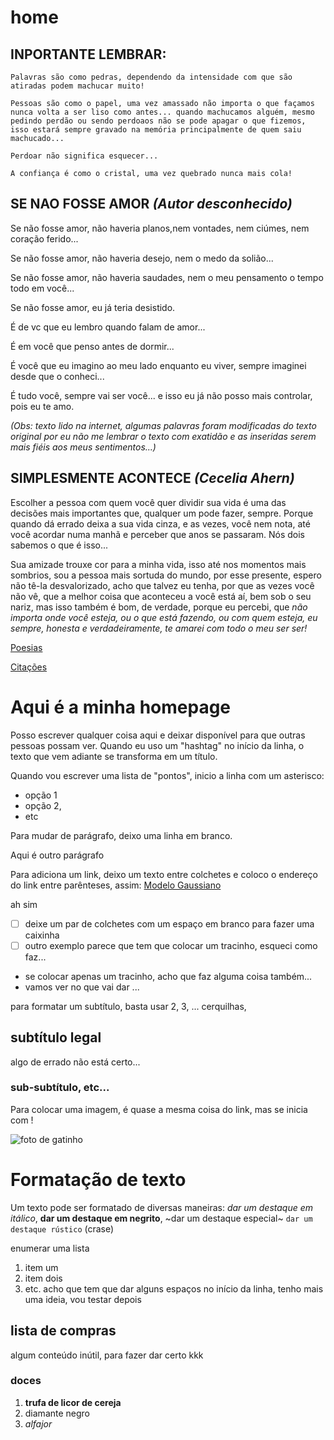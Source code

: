 # home

## INPORTANTE LEMBRAR:

`Palavras são como pedras, dependendo da intensidade com que são atiradas podem machucar muito!`

`Pessoas são como o papel, uma vez amassado não importa o que façamos nunca volta a ser liso como antes... quando machucamos alguém, mesmo pedindo perdão ou sendo perdoaos não se pode apagar o que fizemos, isso estará sempre gravado na memória principalmente de quem saiu machucado...`

`Perdoar não significa esquecer...`

`A confiança é como o cristal, uma vez quebrado nunca mais cola!`


## SE NAO FOSSE AMOR *(Autor desconhecido)*

Se não fosse amor, não haveria planos,nem vontades, nem ciúmes, nem coração ferido...

Se não fosse amor, não haveria desejo, nem o medo da solião...

Se não fosse amor, não haveria saudades, nem o meu pensamento o tempo todo em você...

Se não fosse amor, eu já teria desistido.

É de vc que eu lembro quando falam de amor...

É em você que penso antes de dormir...

É você que eu imagino ao meu lado enquanto eu viver, sempre imaginei desde que o conheci...

É tudo você, sempre vai ser você... e isso eu já não posso mais controlar, pois eu te amo.

*(Obs: texto lido na internet, algumas palavras foram modificadas do texto original por eu não me lembrar o texto com exatidão e as inseridas serem mais fiéis aos meus sentimentos...)*

## SIMPLESMENTE ACONTECE *(Cecelia Ahern)*

Escolher a pessoa com quem você quer dividir sua vida é uma das decisões mais importantes que, qualquer um pode fazer, sempre. Porque quando dá errado deixa a sua vida cinza, e as vezes, você nem nota, até você acordar numa manhã e perceber que anos se passaram. Nós dois sabemos o que é isso...

Sua amizade trouxe cor para a minha vida, isso até nos momentos mais sombrios, sou a pessoa mais sortuda do mundo, por esse presente, espero não tê-la desvalorizado, acho que talvez eu tenha, por que as vezes você não vê, que a melhor coisa que aconteceu a você está aí, bem sob o seu nariz, mas isso também é bom, de verdade, porque eu percebi, que *não importa onde você esteja, ou o que está fazendo, ou com quem esteja, eu sempre, honesta e verdadeiramente, te amarei com todo o meu ser ser!*

[Poesias](poesias/vinicius-de-moraes/soneto-de-fidelidade.md) 

[Citações](citacoes/literarias/cora-coralina.md)

# Aqui é a minha homepage


Posso escrever qualquer coisa aqui e deixar disponível para que outras pessoas possam ver.
Quando eu uso um "hashtag" no início da linha, o texto que vem adiante se transforma em um título.

Quando vou escrever uma lista de "pontos", inicio a linha com um asterisco:

* opção 1
* opção 2,
* etc

Para mudar de parágrafo, deixo uma linha em branco.

Aqui é outro parágrafo

Para adiciona um link, deixo um texto entre colchetes e coloco o endereço do link entre parênteses, assim:
[Modelo Gaussiano](http://tiny.cc/gaussiana)

ah sim

 - [ ] deixe um par de colchetes com um espaço em branco para fazer uma caixinha
 - [ ] outro exemplo parece que tem que colocar um tracinho, esqueci como faz...
 
 - se colocar apenas um tracinho, acho que faz alguma coisa também...
 - vamos ver no que vai dar ...
 
 para formatar um subtítulo, basta usar 2, 3, ... cerquilhas,
 
 ## subtítulo legal
 
 algo de errado não está certo...
 
 ### sub-subtítulo, etc...
 
 Para colocar uma imagem, é quase a mesma coisa do link, mas se inicia com !
 
 ![foto de gatinho](https://tse1.mm.bing.net/th?id=OIP.pbN8OZxbMej1QB68a3CkPQHaF7&pid=Api&rs=1&c=1&qlt=95&w=114&h=91)
 
 # Formatação de texto
 Um texto pode ser formatado de diversas maneiras: *dar um destaque em itálico*, **dar um destaque em negrito**, ~dar um destaque especial~ 
 `dar um destaque rústico` (crase)
 
 enumerar uma lista
   1. item um
   2. item dois
   3. etc. acho que tem que dar alguns espaços no início da linha, tenho mais uma ideia, vou testar depois

 ## lista de compras
 
 algum conteúdo inútil, para fazer dar certo kkk
 
 ### doces
 1. **trufa de licor de cereja**
 2. diamante negro
 3. *alfajor*

